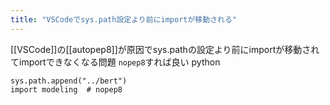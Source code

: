 ```yaml
---
title: "VSCodeでsys.path設定より前にimportが移動される"
---
```


[[VSCode]]の[[autopep8]]が原因でsys.pathの設定より前にimportが移動されてimportできなくなる問題
`nopep8`すれば良い
python

```
sys.path.append("../bert")
import modeling  # nopep8
```


